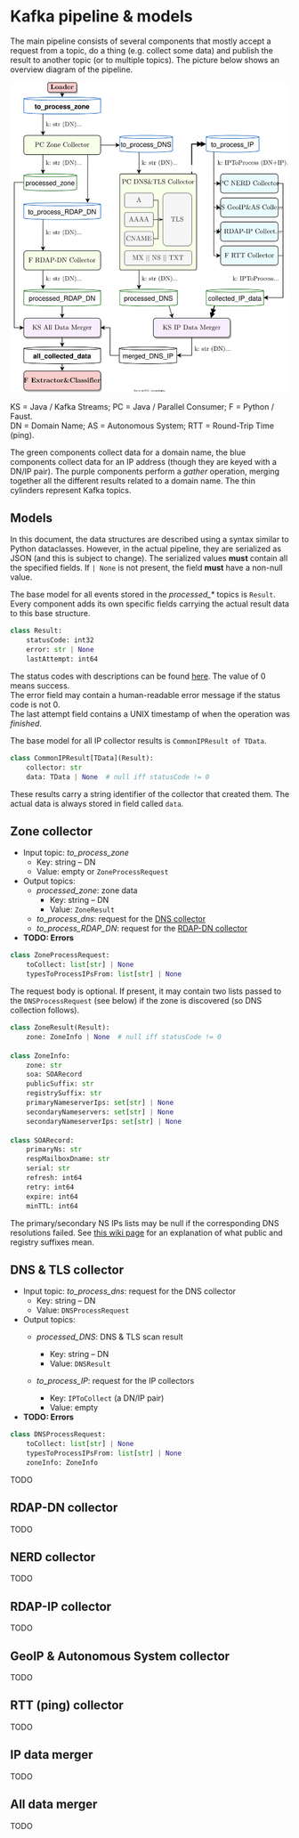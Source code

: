 # Kafka pipeline & models

The main pipeline consists of several components that mostly accept a request from a topic, do a thing (e.g. collect some data) and publish the result to another topic (or to multiple topics). The picture below shows an overview diagram of the pipeline.

<div class="text-center">
    <img src="img/kafka-pipeline.svg" alt="Kafka pipeline diagram" width="500"/>
    <p>
        KS = Java / Kafka Streams; PC = Java / Parallel Consumer; F = Python / Faust.<br>DN = Domain Name; AS = Autonomous System; RTT = Round-Trip Time (ping).
    </p>
</div>

The green components collect data for a domain name, the blue components collect data for an IP address (though they are keyed with a DN/IP pair). The purple components perform a *gather* operation, merging together all the different results related to a domain name. The thin cylinders represent Kafka topics.

## Models

In this document, the data structures are described using a syntax similar to Python dataclasses. However, in the actual pipeline, they are serialized as JSON (and this is subject to change). The serialized values **must** contain all the specified fields. If `| None` is not present, the field **must** have a non-null value.

The base model for all events stored in the *processed_\** topics is `Result`. Every component adds its own specific fields carrying the actual result data to this base structure.

```python
class Result:
    statusCode: int32
    error: str | None 
    lastAttempt: int64
```

The status codes with descriptions can be found [here](https://github.com/nesfit/domainradar-colext/blob/main/java_pipeline/src/main/java/cz/vut/fit/domainradar/models/ResultCodes.java). The value of 0 means success.\
The error field may contain a human-readable error message if the status code is not 0.\
The last attempt field contains a UNIX timestamp of when the operation was _finished_.

The base model for all IP collector results is `CommonIPResult of TData`.

```python
class CommonIPResult[TData](Result):
    collector: str
    data: TData | None  # null iff statusCode != 0
```

These results carry a string identifier of the collector that created them. The actual data is always stored in field called `data`.

## Zone collector

- Input topic: *to_process_zone*
    - Key: string – DN
    - Value: empty or `ZoneProcessRequest`
- Output topics:
    - *processed_zone*: zone data
        - Key: string – DN
        - Value: `ZoneResult`
    - *to_process_dns*: request for the [DNS collector](#dnstls-collector)
    - *to_process_RDAP_DN*: request for the [RDAP-DN collector](#rdap-dn-collector)
- **TODO: Errors**

```python
class ZoneProcessRequest:
    toCollect: list[str] | None
    typesToProcessIPsFrom: list[str] | None
```

The request body is optional. If present, it may contain two lists passed to the `DNSProcessRequest` (see below) if the zone is discovered (so DNS collection follows).

```python
class ZoneResult(Result):
    zone: ZoneInfo | None  # null iff statusCode != 0

class ZoneInfo:
    zone: str
    soa: SOARecord
    publicSuffix: str
    registrySuffix: str
    primaryNameserverIps: set[str] | None
    secondaryNameservers: set[str] | None
    secondaryNameserverIps: set[str] | None

class SOARecord:
    primaryNs: str
    respMailboxDname: str
    serial: str
    refresh: int64
    retry: int64
    expire: int64
    minTTL: int64
```

The primary/secondary NS IPs lists may be null if the corresponding DNS resolutions failed. See [this wiki page](https://github.com/google/guava/wiki/InternetDomainNameExplained) for an explanation of what public and registry suffixes mean.

## DNS & TLS collector

- Input topic: *to_process_dns*: request for the DNS collector
    - Key: string – DN
    - Value: `DNSProcessRequest`
- Output topics:
    - *processed_DNS*: DNS & TLS scan result
        - Key: string – DN
        - Value: `DNSResult`
    
    - *to_process_IP*: request for the IP collectors
        - Key: `IPToCollect` (a DN/IP pair)
        - Value: empty
- **TODO: Errors**

```python
class DNSProcessRequest:
    toCollect: list[str] | None
    typesToProcessIPsFrom: list[str] | None
    zoneInfo: ZoneInfo
```

TODO

## RDAP-DN collector

TODO

## NERD collector

TODO

## RDAP-IP collector

TODO

## GeoIP & Autonomous System collector

TODO

## RTT (ping) collector

TODO

## IP data merger

TODO

## All data merger

TODO